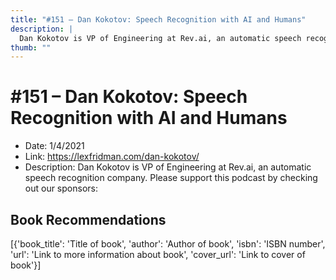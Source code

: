 ```yaml
---
title: "#151 – Dan Kokotov: Speech Recognition with AI and Humans"
description: |
  Dan Kokotov is VP of Engineering at Rev.ai, an automatic speech recognition company. Please support this podcast by checking out our sponsors:"
thumb: ""
---
```


# #151 – Dan Kokotov: Speech Recognition with AI and Humans

  - Date: 1/4/2021
  - Link: https://lexfridman.com/dan-kokotov/
  - Description: Dan Kokotov is VP of Engineering at Rev.ai, an automatic speech recognition company. Please support this podcast by checking out our sponsors:

## Book Recommendations

[{'book_title': 'Title of book', 'author': 'Author of book', 'isbn': 'ISBN number', 'url': 'Link to more information about book', 'cover_url': 'Link to cover of book'}]